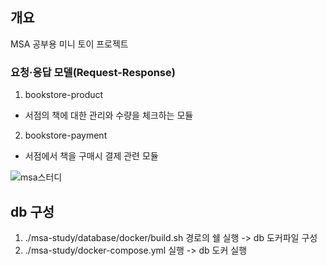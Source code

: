 ## 개요
MSA 공부용 미니 토이 프로젝트 

### 요청·응답 모델(Request-Response)

1. bookstore-product
- 서점의 책에 대한 관리와 수량을 체크하는 모듈
   
2. bookstore-payment
- 서점에서 책을 구매시 결제 관련 모듈

![msa스터디](https://github.com/seungheoni/book-store-msa-study/assets/32861341/8049ea3f-9cd5-49d4-94ef-9a1d34c3c0fd)

## db 구성
1. ./msa-study/database/docker/build.sh 경로의 쉘 실행 -> db 도커파일 구성
2. ./msa-study/docker-compose.yml 실행 -> db 도커 실행
